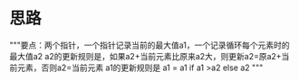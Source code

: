 # 思路

"""要点：两个指针，一个指针记录当前的最大值a1，一个记录循环每个元素时的最大值a2
a2的更新规则是，如果a2+当前元素比原来a2大，则更新a2=原a2+当前元素，否则a2=当前元素
a1的更新规则是 a1 = a1 if a1 >a2 else a2
"""
